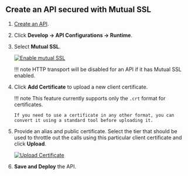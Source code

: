 ## Create an API secured with Mutual SSL

1.  [Create an API](https://apim.docs.wso2.com/en/4.1.0/design/create-api/create-rest-api/create-a-rest-api/).
2.  Click **Develop -> API Configurations -> Runtime**.
3.  Select **Mutual SSL**.
    
     [![Enable mutual SSL](https://apim.docs.wso2.com/en/4.1.0/assets/img/learn/enable-mutual-ssl.png)](https://apim.docs.wso2.com/en/4.1.0/assets/img/learn/enable-mutual-ssl.png)

    !!! note
          HTTP transport will be disabled for an API if it has Mutual SSL enabled.

4.  Click **Add Certificate** to upload a new client certificate.
    
    !!! note
        This feature currently supports only the `.crt` format for certificates.

        If you need to use a certificate in any other format, you can convert it using a standard tool before uploading it.


5.  Provide an alias and public certificate. Select the tier that should be used to throttle out the calls using this particular client certificate and click **Upload**.
    
     [![Upload Certificate](https://apim.docs.wso2.com/en/4.1.0/assets/img/learn/upload-certificate.png)](https://apim.docs.wso2.com/en/4.1.0/assets/img/learn/upload-certificate.png)
    
6.  **Save and Deploy** the API.

